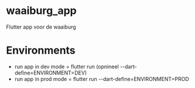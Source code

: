 # waaiburg_app
Flutter app voor de waaiburg

# Environments
- run app in dev mode = flutter run (opnineel --dart-define=ENVIRONMENT=DEV)
- run app in prod mode = flutter run --dart-define=ENVIRONMENT=PROD

